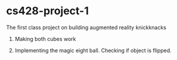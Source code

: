 # cs428-project-1
The first class project on building augmented reality knickknacks 

1. Making both cubes work

2. Implementing the magic eight ball.
Checking if object is flipped. 
